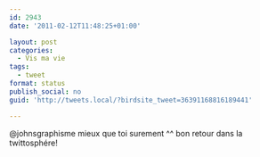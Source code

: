 ```yaml
---
id: 2943
date: '2011-02-12T11:48:25+01:00'

layout: post
categories:
  - Vis ma vie
tags:
  - tweet
format: status
publish_social: no
guid: 'http://tweets.local/?birdsite_tweet=36391168816189441'

---
```


@johnsgraphisme mieux que toi surement ^^ bon retour dans la twittosphére!